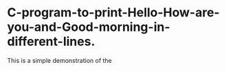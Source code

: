 # C-program-to-print-Hello-How-are-you-and-Good-morning-in-different-lines.

This is a simple demonstration of the 
